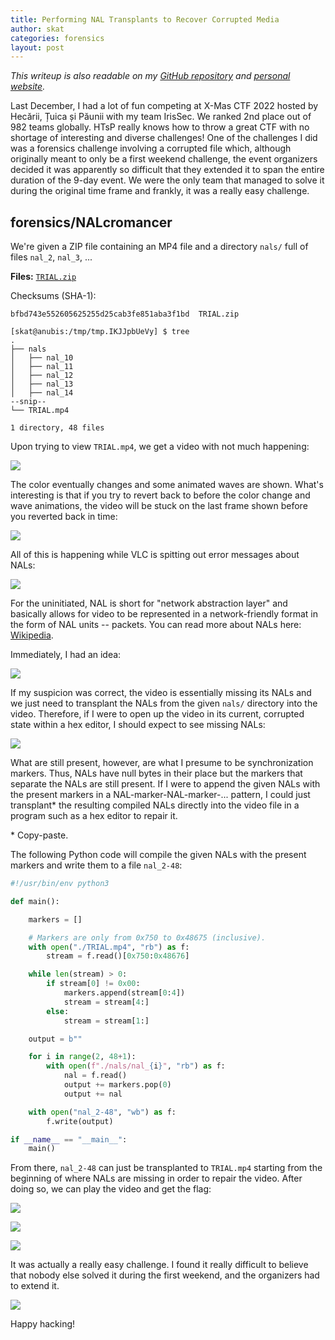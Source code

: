 ```yaml
---
title: Performing NAL Transplants to Recover Corrupted Media
author: skat
categories: forensics
layout: post
---
```


*This writeup is also readable on my [GitHub repository](https://github.com/shawnduong/zero-to-hero-hacking/blob/master/writeups/closed/2021-xmas.md) and [personal website](https://shawnd.xyz/blog/2022-02-17/Performing-NAL-Transplants-to-Recover-Corrupted-Media).*

Last December, I had a lot of fun competing at X-Mas CTF 2022 hosted by Hecării, Țuica și Păunii with my team IrisSec. We ranked 2nd place out of 982 teams globally. HTsP really knows how to throw a great CTF with no shortage of interesting and diverse challenges! One of the challenges I did was a forensics challenge involving a corrupted file which, although originally meant to only be a first weekend challenge, the event organizers decided it was apparently so difficult that they extended it to span the entire duration of the 9-day event. We were the only team that managed to solve it during the original time frame and frankly, it was a really easy challenge.

## forensics/NALcromancer

We're given a ZIP file containing an MP4 file and a directory `nals/` full of files `nal_2`, `nal_3`, ...

**Files:** [`TRIAL.zip`](/uploads/2022-02-17/TRIAL.zip)

Checksums (SHA-1):

```
bfbd743e552605625255d25cab3fe851aba3f1bd  TRIAL.zip
```

```
[skat@anubis:/tmp/tmp.IKJJpbUeVy] $ tree
.
├── nals
│   ├── nal_10
│   ├── nal_11
│   ├── nal_12
│   ├── nal_13
│   ├── nal_14
--snip--
└── TRIAL.mp4

1 directory, 48 files
```

Upon trying to view `TRIAL.mp4`, we get a video with not much happening:

![](/uploads/2022-02-17/img00.png)

The color eventually changes and some animated waves are shown. What's interesting is that if you try to revert back to before the color change and wave animations, the video will be stuck on the last frame shown before you reverted back in time:

![](/uploads/2022-02-17/img01.png)

All of this is happening while VLC is spitting out error messages about NALs:

![](/uploads/2022-02-17/img02.png)

For the uninitiated, NAL is short for "network abstraction layer" and basically allows for video to be represented in a network-friendly format in the form of NAL units -- packets. You can read more about NALs here: [Wikipedia](https://en.wikipedia.org/wiki/Network_Abstraction_Layer).

Immediately, I had an idea:

![](/uploads/2022-02-17/img03.png)

If my suspicion was correct, the video is essentially missing its NALs and we just need to transplant the NALs from the given `nals/` directory into the video. Therefore, if I were to open up the video in its current, corrupted state within a hex editor, I should expect to see missing NALs:

![](/uploads/2022-02-17/img04.png)

What are still present, however, are what I presume to be synchronization markers. Thus, NALs have null bytes in their place but the markers that separate the NALs are still present. If I were to append the given NALs with the present markers in a NAL-marker-NAL-marker-... pattern, I could just transplant\* the resulting compiled NALs directly into the video file in a program such as a hex editor to repair it.

\* Copy-paste.

The following Python code will compile the given NALs with the present markers and write them to a file `nal_2-48`:


```python
#!/usr/bin/env python3

def main():

    markers = []

    # Markers are only from 0x750 to 0x48675 (inclusive).
    with open("./TRIAL.mp4", "rb") as f:
        stream = f.read()[0x750:0x48676]

    while len(stream) > 0:
        if stream[0] != 0x00:
            markers.append(stream[0:4])
            stream = stream[4:]
        else:
            stream = stream[1:]

    output = b""

    for i in range(2, 48+1):
        with open(f"./nals/nal_{i}", "rb") as f:
            nal = f.read()
            output += markers.pop(0)
            output += nal

    with open("nal_2-48", "wb") as f:
        f.write(output)

if __name__ == "__main__":
    main()
```

From there, `nal_2-48` can just be transplanted to `TRIAL.mp4` starting from the beginning of where NALs are missing in order to repair the video. After doing so, we can play the video and get the flag:


![](/uploads/2022-02-17/img05.png)

![](/uploads/2022-02-17/img06.png)

![](/uploads/2022-02-17/img07.png)

It was actually a really easy challenge. I found it really difficult to believe that nobody else solved it during the first weekend, and the organizers had to extend it.

![](/uploads/2022-02-17/img08.png)

Happy hacking!
